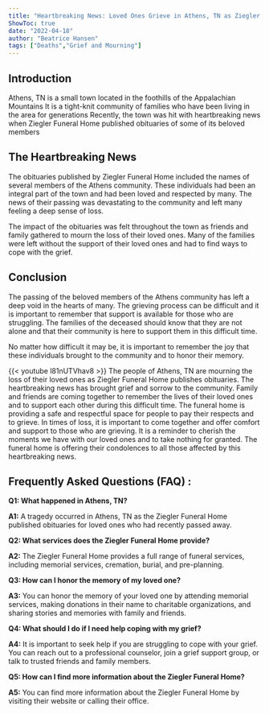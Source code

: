 ```yaml
---
title: "Heartbreaking News: Loved Ones Grieve in Athens, TN as Ziegler Funeral Home Publishes Obituaries"
ShowToc: true 
date: "2022-04-18"
author: "Beatrice Hansen" 
tags: ["Deaths","Grief and Mourning"]
---
```

## Introduction

Athens, TN is a small town located in the foothills of the Appalachian Mountains It is a tight-knit community of families who have been living in the area for generations Recently, the town was hit with heartbreaking news when Ziegler Funeral Home published obituaries of some of its beloved members 

## The Heartbreaking News

The obituaries published by Ziegler Funeral Home included the names of several members of the Athens community. These individuals had been an integral part of the town and had been loved and respected by many. The news of their passing was devastating to the community and left many feeling a deep sense of loss. 

The impact of the obituaries was felt throughout the town as friends and family gathered to mourn the loss of their loved ones. Many of the families were left without the support of their loved ones and had to find ways to cope with the grief. 

## Conclusion

The passing of the beloved members of the Athens community has left a deep void in the hearts of many. The grieving process can be difficult and it is important to remember that support is available for those who are struggling. The families of the deceased should know that they are not alone and that their community is here to support them in this difficult time. 

No matter how difficult it may be, it is important to remember the joy that these individuals brought to the community and to honor their memory.

{{< youtube l81nUTVhav8 >}} 
The people of Athens, TN are mourning the loss of their loved ones as Ziegler Funeral Home publishes obituaries. The heartbreaking news has brought grief and sorrow to the community. Family and friends are coming together to remember the lives of their loved ones and to support each other during this difficult time. The funeral home is providing a safe and respectful space for people to pay their respects and to grieve. In times of loss, it is important to come together and offer comfort and support to those who are grieving. It is a reminder to cherish the moments we have with our loved ones and to take nothing for granted. The funeral home is offering their condolences to all those affected by this heartbreaking news.

## Frequently Asked Questions (FAQ) :
**Q1: What happened in Athens, TN?**

**A1:** A tragedy occurred in Athens, TN as the Ziegler Funeral Home published obituaries for loved ones who had recently passed away.

**Q2: What services does the Ziegler Funeral Home provide?**

**A2:** The Ziegler Funeral Home provides a full range of funeral services, including memorial services, cremation, burial, and pre-planning.

**Q3: How can I honor the memory of my loved one?**

**A3:** You can honor the memory of your loved one by attending memorial services, making donations in their name to charitable organizations, and sharing stories and memories with family and friends.

**Q4: What should I do if I need help coping with my grief?**

**A4:** It is important to seek help if you are struggling to cope with your grief. You can reach out to a professional counselor, join a grief support group, or talk to trusted friends and family members.

**Q5: How can I find more information about the Ziegler Funeral Home?**

**A5:** You can find more information about the Ziegler Funeral Home by visiting their website or calling their office.



